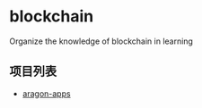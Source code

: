 # blockchain
Organize the knowledge of blockchain in learning


## 项目列表

* [aragon-apps](https://github.com/aragon/aragon-apps)
